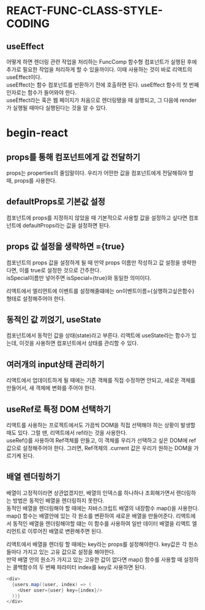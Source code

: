# REACT-FUNC-CLASS-STYLE-CODING
useEffect
---
어떻게 하면 렌더링 관련 작업을 처리하는 FuncComp 함수형 컴포넌트가 실행된 후에 추가로 필요한 작업을 처리하게 할 수 있을까이다. 이때 사용하는 것이 바로 리액트의 useEffect이다.   
useEffect는 함수 컴포넌트를 반환하기 전에 호출하면 된다. useEffect 함수의 첫 번째 인자로는 함수가 들어와야 한다.   
useEffect라는 훅은 웹 페이지가 처음으로 렌더링됐을 때 실행되고, 그 다음에 render가 실행될 때마다 실행된다는 것을 알 수 있다.


# begin-react
props를 통해 컴포넌트에게 값 전달하기
---
props는 properties의 줄임말이다. 우리가 어떤한 값을 컴포넌트에게 전달해줘야 할 때, props를 사용한다.

defaultProps로 기본값 설정
---
컴포넌트에 props를 지정하지 않았을 때 기본적으로 사용할 값을 설정하고 싶다면 컴포넌트에 defaultProps라는 값을 설정하면 된다.

props 값 설정을 생략하면 ={true}
---
컴포넌트의 props 값을 설정하게 될 때 만약 props 이름만 작성하고 값 설정을 생략한다면, 이를 true로 설정한 것으로 간주한다.  
isSpecial이름만 넣어주면 isSpecial={true}와 동일한 의미이다.

리액트에서 엘리먼트에 이벤트를 설정해줄떄에는 on이벤트이름={실행하고싶은함수} 형태로 설정해주어야 한다.

동적인 값 끼얹기, useState
---
컴포넌트에서 동적인 값을 상태(state)라고 부른다. 리액트에 useState라는 함수가 있는데, 이것을 사용하면 컴포넌트에서 상태를 관리할 수 있다.

여러개의 input상태 관리하기
---
리액트에서 업데이트하게 될 때에는 기존 객체를 직접 수정하면 안되고, 새로운 객체를 만들어서, 새 객체에 변화를 주어야 한다.

useRef로 특정 DOM 선택하기
---
리액트를 사용하는 프로젝트에서도 가끔씩 DOM을 직접 선택해야 하는 상황이 발생할 때도 있다. 그럴 땐, 리액트에서 ref라는 것을 사용한다.  
useRef()를 사용하여 Ref객체를 만들고, 이 객체를 우리가 선택하고 싶은 DOM에 ref값으로 설정해주어야 한다. 그러면, Ref객체의 .current 값은 우리가 원하는 DOM을 가르기케 된다.

배열 렌더링하기
---
배열이 고정적이라면 상관없겠지만, 배열의 인덱스를 하나하나 조회해가면서 렌더링하는 방법은 동적인 배열을 렌더링하지 못한다.  
동적인 배열을 렌더링해야 할 때에는 자바스크립트 배열의 내장함수 map()을 사용한다.  
map() 함수는 배열안에 있는 각 원소를 변환하여 새로운 배열을 만들어준다. 리액트에서 동적인 배열을 렌더링해야할 떄는 이 함수를 사용하여 일반 데이터 배열을 리액트 엘리먼트로 이루어진 배열로 변환해주면 된다.

리액트에서 배열을 렌더링 할 때에는 key라는 props를 설정해야한다. key값은 각 원소들마다 가지고 있는 고유 값으로 설정을 해야한다.  
만약 배열 안의 원소가 가지고 있는 고유한 값이 없다면 map() 함수를 사용할 때 설정하는 콜백함수의 두 번째 파라미터 index를 key로 사용하면 된다.

```java
<div>
  {users.map((user, index) => (
    <User user={user} key={index}/>
  ))}
</div>
```
